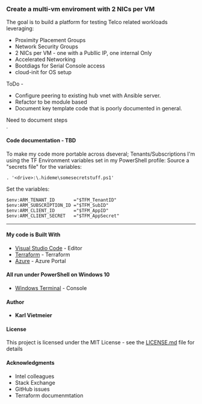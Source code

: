### Create a multi-vm enviroment with 2 NICs per VM

The goal is to build a platform for testing Telco related workloads leveraging:
* Proximity Placement Groups
* Network Security Groups
* 2 NICs per VM - one with a Publlic IP, one internal Only
* Accelerated Networking
* Bootdiags for Serial Console access
* cloud-init for OS setup

ToDo - 
* Configure peering to existing hub vnet with Ansible server.
* Refactor to be module based
* Document key template code that is poorly documented in general.

Need to document steps<br>
.<br>

#### Code documentation - TBD

To make my code more portable across dseveral; Tenants/Subscriptions I'm using the TF Environment variables set in my PowerShell profile:
Source a "secrets file" for the variables:
```
. '<drive>:\.hideme\somesecretstuff.ps1'
```

Set the variables:
```
$env:ARM_TENANT_ID       ="$TFM_TenantID"
$env:ARM_SUBSCRIPTION_ID ="$TFM_SubID"
$env:ARM_CLIENT_ID       ="$TFM_AppID"
$env:ARM_CLIENT_SECRET   ="$TFM_AppSecret"
```


___
#### My code is Built With
* [Visual Studio Code](https://code.visualstudio.com/) - Editor
* [Terraform](https://www.terraform.io/) - Terraform
* [Azure](portal.azure.com) - Azure Portal

#### All run under PowerShell on Windows 10
* [Windows Terminal](https://docs.microsoft.com/en-us/windows/terminal/) - Console


#### Author

* **Karl Vietmeier**


#### License

This project is licensed under the MIT License - see the [LICENSE.md](LICENSE.md) file for details

#### Acknowledgments
* Intel colleagues
* Stack Exchange
* GitHub issues
* Terraform documenmtation
